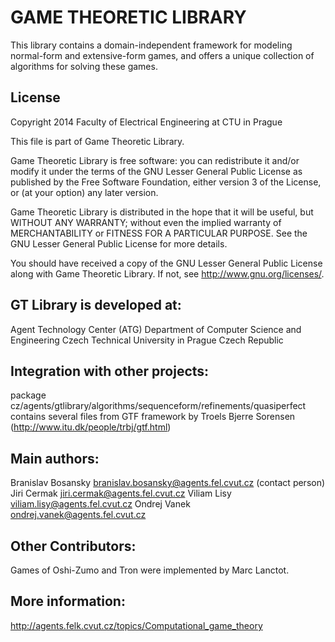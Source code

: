 # GAME THEORETIC LIBRARY

This library contains a domain-independent framework for modeling normal-form and extensive-form games,
and offers a unique collection of algorithms for solving these games.

## License

Copyright 2014 Faculty of Electrical Engineering at CTU in Prague

This file is part of Game Theoretic Library.

Game Theoretic Library is free software: you can redistribute it and/or modify
it under the terms of the GNU Lesser General Public License as published by
the Free Software Foundation, either version 3 of the License, or
(at your option) any later version.

Game Theoretic Library is distributed in the hope that it will be useful,
but WITHOUT ANY WARRANTY; without even the implied warranty of
MERCHANTABILITY or FITNESS FOR A PARTICULAR PURPOSE.  See the
GNU Lesser General Public License for more details.

You should have received a copy of the GNU Lesser General Public License
along with Game Theoretic Library.  If not, see <http://www.gnu.org/licenses/>.

## GT Library is developed at:

Agent Technology Center (ATG)
Department of Computer Science and Engineering
Czech Technical University in Prague
Czech Republic


## Integration with other projects:

package cz/agents/gtlibrary/algorithms/sequenceform/refinements/quasiperfect contains several files from GTF framework by Troels Bjerre Sorensen (http://www.itu.dk/people/trbj/gtf.html)

## Main authors:

  Branislav Bosansky <branislav.bosansky@agents.fel.cvut.cz> (contact person)
  Jiri Cermak <jiri.cermak@agents.fel.cvut.cz>
  Viliam Lisy <viliam.lisy@agents.fel.cvut.cz>
  Ondrej Vanek <ondrej.vanek@agents.fel.cvut.cz>

## Other Contributors:

Games of Oshi-Zumo and Tron were implemented by Marc Lanctot.

## More information:

http://agents.felk.cvut.cz/topics/Computational_game_theory

